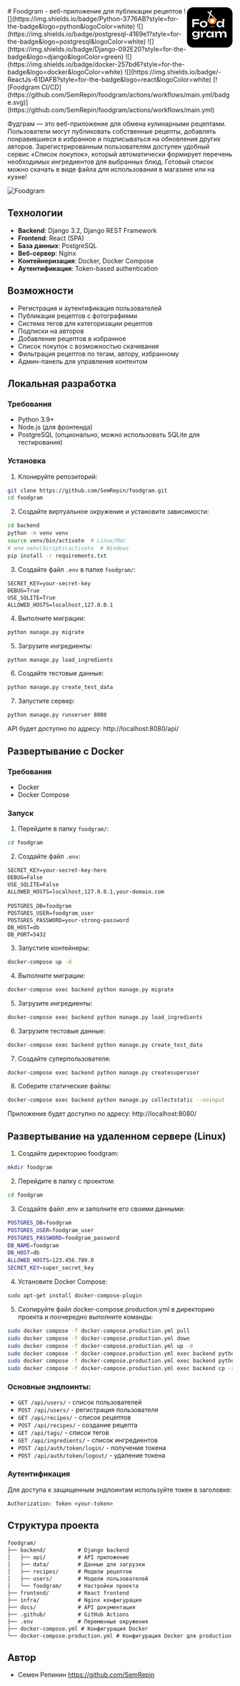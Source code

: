 <img align="right" width="102" height="90" src="frontend/public/favicon.png">
# Foodgram - веб-приложение для публикации рецептов
![](https://img.shields.io/badge/Python-3776AB?style=for-the-badge&logo=python&logoColor=white)
![](https://img.shields.io/badge/postgresql-4169e1?style=for-the-badge&logo=postgresql&logoColor=white)
![](https://img.shields.io/badge/Django-092E20?style=for-the-badge&logo=django&logoColor=green)
![](https://img.shields.io/badge/docker-257bd6?style=for-the-badge&logo=docker&logoColor=white)
![](https://img.shields.io/badge/-ReactJs-61DAFB?style=for-the-badge&logo=react&logoColor=white)
[![Foodgram CI/CD](https://github.com/SemRepin/foodgram/actions/workflows/main.yml/badge.svg)](https://github.com/SemRepin/foodgram/actions/workflows/main.yml)

Фудграм — это веб-приложение для обмена кулинарными рецептами. Пользователи могут публиковать собственные рецепты, добавлять понравившиеся в избранное и подписываться на обновления других авторов. Зарегистрированным пользователям доступен удобный сервис «Список покупок», который автоматически формирует перечень необходимых ингредиентов для выбранных блюд. Готовый список можно скачать в виде файла для использования в магазине или на кухне!

![Foodgram](https://res.cloudinary.com/dhw34rp0t/image/upload/v1749399003/Screenshot_2025-06-08_at_5.33.40_PM_exquqm.png)

## Технологии

- **Backend**: Django 3.2, Django REST Framework
- **Frontend**: React (SPA)
- **База данных**: PostgreSQL
- **Веб-сервер**: Nginx
- **Контейнеризация**: Docker, Docker Compose
- **Аутентификация**: Token-based authentication

## Возможности

- Регистрация и аутентификация пользователей
- Публикация рецептов с фотографиями
- Система тегов для категоризации рецептов
- Подписки на авторов
- Добавление рецептов в избранное
- Список покупок с возможностью скачивания
- Фильтрация рецептов по тегам, автору, избранному
- Админ-панель для управления контентом

## Локальная разработка

### Требования

- Python 3.9+
- Node.js (для фронтенда)
- PostgreSQL (опционально, можно использовать SQLite для тестирования)

### Установка

1. Клонируйте репозиторий:
```bash
git clone https://github.com/SemRepin/foodgram.git
cd foodgram
```

2. Создайте виртуальное окружение и установите зависимости:
```bash
cd backend
python -m venv venv
source venv/bin/activate  # Linux/Mac
# или venv\Scripts\activate  # Windows
pip install -r requirements.txt
```

3. Создайте файл `.env` в папке `foodgram/`:
```
SECRET_KEY=your-secret-key
DEBUG=True
USE_SQLITE=True
ALLOWED_HOSTS=localhost,127.0.0.1
```

4. Выполните миграции:
```bash
python manage.py migrate
```

5. Загрузите ингредиенты:
```bash
python manage.py load_ingredients
```

6. Создайте тестовые данные:
```bash
python manage.py create_test_data
```

7. Запустите сервер:
```bash
python manage.py runserver 8080
```

API будет доступно по адресу: http://localhost:8080/api/

## Развертывание с Docker

### Требования

- Docker
- Docker Compose

### Запуск

1. Перейдите в папку `foodgram/`:
```bash
cd foodgram
```

2. Создайте файл `.env`:
```
SECRET_KEY=your-secret-key-here
DEBUG=False
USE_SQLITE=False
ALLOWED_HOSTS=localhost,127.0.0.1,your-domain.com

POSTGRES_DB=foodgram
POSTGRES_USER=foodgram_user
POSTGRES_PASSWORD=your-strong-password
DB_HOST=db
DB_PORT=5432
```

3. Запустите контейнеры:
```bash
docker-compose up -d
```

4. Выполните миграции:
```bash
docker-compose exec backend python manage.py migrate
```

5. Загрузите ингредиенты:
```bash
docker-compose exec backend python manage.py load_ingredients
```

6. Загрузите тестовые данные:
```bash
docker-compose exec backend python manage.py create_test_data
```

7. Создайте суперпользователя:
```bash
docker-compose exec backend python manage.py createsuperuser
```

8. Соберите статические файлы:
```bash
docker-compose exec backend python manage.py collectstatic --noinput
```

Приложение будет доступно по адресу: http://localhost:8080/

## Развертывание на удаленном сервере (Linux)

1. Создайте директорию foodgram:

```bash
mkdir foodgram
```

2. Перейдите в папку с проектом:

```bash
cd foodgram
```

3. Создайте файл .env и заполните его своими данными:

```bash
POSTGRES_DB=foodgram
POSTGRES_USER=foodgram_user
POSTGRES_PASSWORD=foodgram_password
DB_NAME=foodgram
DB_HOST=db
ALLOWED_HOSTS=123.456.789.0
SECRET_KEY=super_secret_key
```

4. Установите Docker Compose:

```bash
sudo apt-get install docker-compose-plugin
```

5. Скопируйте файл docker-compose.production.yml в директорию проекта и поочередно выполните команды:

```bash
sudo docker compose -f docker-compose.production.yml pull
sudo docker compose -f docker-compose.production.yml down
sudo docker compose -f docker-compose.production.yml up -d
sudo docker compose -f docker-compose.production.yml exec backend python manage.py migrate
sudo docker compose -f docker-compose.production.yml exec backend python manage.py collectstatic --noinput
sudo docker compose -f docker-compose.production.yml exec backend cp -r /app/collected_static/. /backend_static/static/
```

### Основные эндпоинты:

- `GET /api/users/` - список пользователей
- `POST /api/users/` - регистрация пользователя
- `GET /api/recipes/` - список рецептов
- `POST /api/recipes/` - создание рецепта
- `GET /api/tags/` - список тегов
- `GET /api/ingredients/` - список ингредиентов
- `POST /api/auth/token/login/` - получение токена
- `POST /api/auth/token/logout/` - удаление токена

### Аутентификация

Для доступа к защищенным эндпоинтам используйте токен в заголовке:
```
Authorization: Token <your-token>
```

## Структура проекта

```
foodgram/
├── backend/          # Django backend
│   ├── api/          # API приложение
│   ├── data/         # Данные для загрузки
│   ├── recipes/      # Модели рецептов
│   ├── users/        # Модели пользователей
│   └── foodgram/     # Настройки проекта
├── frontend/         # React frontend
├── infra/            # Nginx конфигурация   
├── docs/             # API документация
├── .github/          # GitHub Actions
├── .env              # Переменные окружения
├── docker-compose.yml # Конфигурация Docker
└── docker-compose.production.yml # Конфигурация Docker для production
```

## Автор

* Семен Репинин https://github.com/SemRepin

